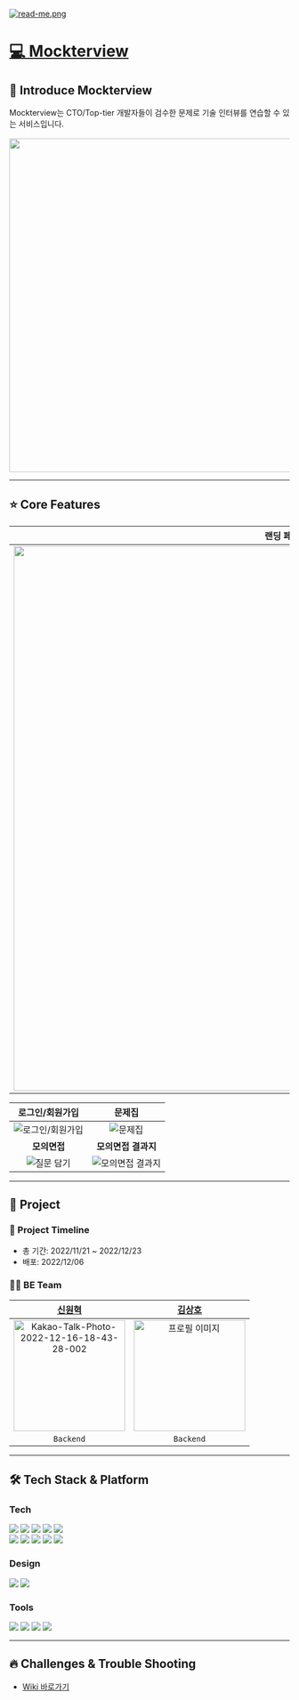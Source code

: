 [![read-me.png](https://i.postimg.cc/d1WYrYNC/read-me.png)](https://postimg.cc/0MJF1Ls5)
<br>

# <a href="https://www.mockterview.xyz">💻 Mockterview</a>

## 🙌 Introduce Mockterview

Mockterview는 CTO/Top-tier 개발자들이 검수한 문제로 기술 인터뷰를 연습할 수 있는 서비스입니다.<br>
<br><img src="https://i.postimg.cc/52wjvXBF/2022-12-16-5-17-16.png)](https://postimg.cc/Jsz1C4d1" width="1000px" height="600px">

---

## ⭐️ Core Features

|                                                         **랜딩 페이지**                                                         |
| :-----------------------------------------------------------------------------------------------------------------------------: |
| <img src="https://user-images.githubusercontent.com/77824583/208049796-8081cae5-029b-45f6-8cda-5b9d529928f2.gif" width="980" /> |

|                                                    **로그인/회원가입**                                                    |                                                        **문제집**                                                         |
| :-----------------------------------------------------------------------------------------------------------------------: | :-----------------------------------------------------------------------------------------------------------------------: |
| ![로그인/회원가입](https://user-images.githubusercontent.com/77824583/208049734-186b6238-034c-49b2-a92f-f86fdc48cd80.gif) |     ![문제집](https://user-images.githubusercontent.com/77824583/208053793-d1a1df5e-89e8-4b2e-ba64-b105a27e102e.gif)      |
|                                                       **모의면접**                                                        |                                                    **모의면접 결과지**                                                    |
|    ![질문 담기](https://user-images.githubusercontent.com/77824583/208049793-03471455-dbd8-4078-8811-a1f867e2a9ed.gif)    | ![모의면접 결과지](https://user-images.githubusercontent.com/77824583/208057907-6ca0742b-f765-468f-aacb-f395fdc2a3f8.gif) |

---

## 📣 Project

### 📆 Project Timeline

- 총 기간: 2022/11/21 ~ 2022/12/23
- 배포: 2022/12/06

### 👨‍💻 BE Team

|                 [신원혁](https://github.com/god1hyuk)                 |                                                     [김상호](https://github.com/ktkdgh)                                                      |
| :-------------------------------------------------------------------: | :------------------------------------------------------------------------------------------------------------------------------------------: |
| <img src="https://i.ibb.co/DfK7YhV/Kakao-Talk-Photo-2022-12-16-18-43-28-002.jpg" alt="Kakao-Talk-Photo-2022-12-16-18-43-28-002" border="0" alt="프로필 이미지" width="200px"/> | <img src="https://imagedelivery.net/v7-TZByhOiJbNM9RaUdzSA/df1fa9e2-6f31-47da-9924-02e02a9b4000/public" alt="프로필 이미지" width="200px" /> |
|                               `Backend`                               |                                                                  `Backend`                                                                   |

---

## 🛠 Tech Stack & Platform

### **Tech**

<p>
<img src="https://img.shields.io/badge/typescript-%23007ACC.svg?style=for-the-badge&logo=typescript&logoColor=white">
<img src="https://img.shields.io/badge/Next-black?style=for-the-badge&logo=next.js&logoColor=white">
<img src="https://img.shields.io/badge/axios-007CE2?style=for-the-badge&logo=axios&logoColor=white">
<img src="https://img.shields.io/badge/Socket.io-black?style=for-the-badge&logo=socket.io&badgeColor=010101">
<img src="https://img.shields.io/badge/emotion-DB7093?style=for-the-badge&logo=emotion&logoColor=white">
</br>
<img src="https://img.shields.io/badge/AWS-%23FF9900.svg?style=for-the-badge&logo=amazon-aws&logoColor=white">
<img src="https://img.shields.io/badge/amazons3-569A31?style=for-the-badge&logo=amazons3&logoColor=white"> 
<img src="https://img.shields.io/badge/route53-F7A81B?style=for-the-badge&logo=route53&logoColor=white">
<img src="https://img.shields.io/badge/vercel-%23000000.svg?style=for-the-badge&logo=vercel&logoColor=white">
<img src="https://img.shields.io/badge/github%20actions-%232671E5.svg?style=for-the-badge&logo=githubactions&logoColor=white">
<br>
</p>

### **Design**

<p>
<img src="https://img.shields.io/badge/Figma-F24E1E?style=for-the-badge&logo=Figma&logoColor=white"/>
<img src="https://img.shields.io/badge/Adobe Photoshop-31A8FF?style=for-the-badge&logo=Adobe Photoshop&logoColor=white"/>
</p>

### **Tools**

<p>
<img src="https://img.shields.io/badge/VSCode-007ACC?style=for-the-badge&logo=Visual Studio Code&logoColor=white"/>
<img src="https://img.shields.io/badge/googleanalytics-E37400?style=for-the-badge&logo=googleanalytics&logoColor=white">
<img src="https://img.shields.io/badge/Git-F05032?style=for-the-badge&logo=Git&logoColor=white"/>
<img src="https://img.shields.io/badge/Github-181717?style=for-the-badge&logo=github&logoColor=white">
<br>
</p>

---

## 🔥 Challenges & Trouble Shooting

- [Wiki 바로가기](/wikilink)
